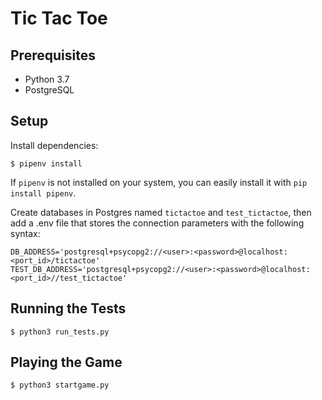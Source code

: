 # Tic Tac Toe

## Prerequisites

* Python 3.7
* PostgreSQL

## Setup

Install dependencies:

```
$ pipenv install
```

If `pipenv` is not installed on your system, you can easily install it with `pip install pipenv`.

Create databases in Postgres named `tictactoe` and `test_tictactoe`, then add a .env file that stores the connection parameters with the following syntax:

```
DB_ADDRESS='postgresql+psycopg2://<user>:<password>@localhost:<port_id>/tictactoe'
TEST_DB_ADDRESS='postgresql+psycopg2://<user>:<password>@localhost:<port_id>//test_tictactoe'
```

## Running the Tests

```
$ python3 run_tests.py
```

## Playing the Game

```
$ python3 startgame.py
```
